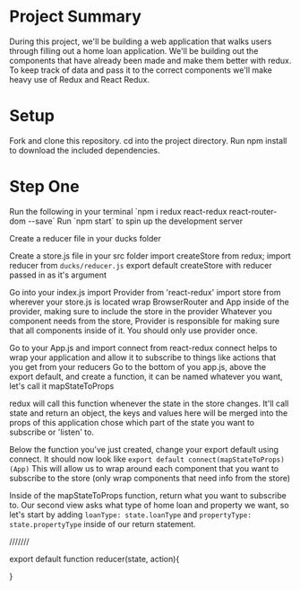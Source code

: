 
<h1>Project Summary</h1>
During this project, we'll be building a web application that walks users through filling out a home loan application. We'll be building out the components that have already been made and make them better with redux. To keep track of data and pass it to the correct components we'll make heavy use of Redux and React Redux.


<h1>Setup</h1>

Fork and clone this repository.
cd into the project directory.
Run npm install to download the included dependencies.

<h1>Step One</h1>
Run the following in your terminal `npm i redux react-redux react-router-dom --save`
Run `npm start` to spin up the development server

Create a reducer file in your ducks folder

Create a store.js file in your src folder
import createStore from redux;
import reducer from `ducks/reducer.js`
export default createStore with reducer passed in as it's argument

Go into your index.js
import Provider from 'react-redux'
import store from wherever your store.js is located
wrap BrowserRouter and App inside of the provider, making sure to include the store in the provider
Whatever you component needs from the store, Provider is responsible for making sure that all components inside of it. You should only use provider once.

Go to your App.js and import connect from react-redux
connect helps to wrap your application and allow it to subscribe to things like actions that you get from your reducers
Go to the bottom of you app.js, above the export default, and create a function, it can be named whatever you want, let's call it mapStateToProps

redux will call this function whenever the state in the store changes.
It'll call state and return an object, the keys and values here will be merged into the props of this application
chose which part of the state you want to subscribe or 'listen' to.

Below the function you've just created, change your export default using connect. It should now look like `export default connect(mapStateToProps)(App)`
This will allow us to wrap around each component that you want to subscribe to the store (only wrap components that need info from the store)

Inside of the mapStateToProps function, return what you want to subscribe to. Our second view asks what type of home loan and property we want, so let's start by adding `loanType: state.loanType` and `propertyType: state.propertyType` inside of our return statement.


///////

export default function reducer(state, action){

}


